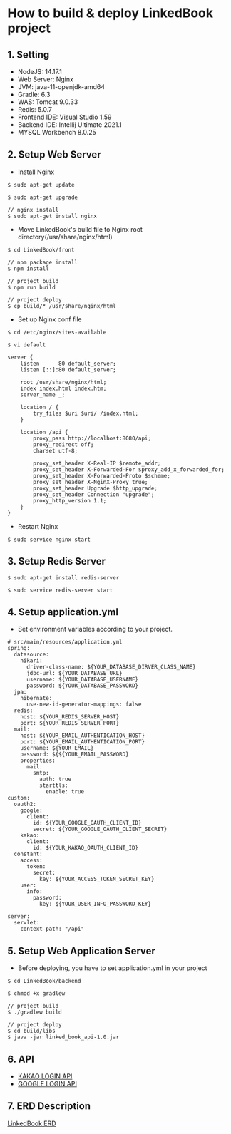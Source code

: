 # How to build & deploy LinkedBook project

## 1. Setting
- NodeJS: 14.17.1
- Web Server: Nginx
- JVM: java-11-openjdk-amd64 
- Gradle: 6.3
- WAS: Tomcat 9.0.33
- Redis: 5.0.7
- Frontend IDE: Visual Studio 1.59
- Backend IDE: Intellij Ultimate 2021.1
- MYSQL Workbench 8.0.25

## 2. Setup Web Server
- Install Nginx
```
$ sudo apt-get update

$ sudo apt-get upgrade

// nginx install
$ sudo apt-get install nginx
```
- Move LinkedBook's build file to Nginx root directory(/usr/share/nginx/html)
```
$ cd LinkedBook/front

// npm package install
$ npm install

// project build
$ npm run build

// project deploy
$ cp build/* /usr/share/nginx/html
```
- Set up Nginx conf file
```
$ cd /etc/nginx/sites-available

$ vi default
```

```
server {
    listen      80 default_server;
    listen [::]:80 default_server;

    root /usr/share/nginx/html;
    index index.html index.htm;
    server_name _;

    location / {
        try_files $uri $uri/ /index.html;
    }

    location /api {
        proxy_pass http://localhost:8080/api;
        proxy_redirect off;
        charset utf-8;

        proxy_set_header X-Real-IP $remote_addr;
        proxy_set_header X-Forwarded-For $proxy_add_x_forwarded_for;
        proxy_set_header X-Forwarded-Proto $scheme;
        proxy_set_header X-NginX-Proxy true;
        proxy_set_header Upgrade $http_upgrade;
        proxy_set_header Connection "upgrade";
        proxy_http_version 1.1;
    }
}
```
- Restart Nginx
```
$ sudo service nginx start
```

## 3. Setup Redis Server
```
$ sudo apt-get install redis-server

$ sudo service redis-server start
```

## 4. Setup application.yml
- Set environment variables according to your project. 
```
# src/main/resources/application.yml
spring:
  datasource:
    hikari:
      driver-class-name: ${YOUR_DATABASE_DIRVER_CLASS_NAME}
      jdbc-url: ${YOUR_DATABASE_URL}
      username: ${YOUR_DATABASE_USERNAME}
      password: ${YOUR_DATABASE_PASSWORD}
  jpa:
    hibernate:
      use-new-id-generator-mappings: false
  redis:
    host: ${YOUR_REDIS_SERVER_HOST}
    port: ${YOUR_REDIS_SERVER_PORT}
  mail:
    host: ${YOUR_EMAIL_AUTHENTICATION_HOST}
    port: ${YOUR_EMAIL_AUTHENTICATION_PORT}
    username: ${YOUR_EMAIL}
    password: ${${YOUR_EMAIL_PASSWORD}
    properties:
      mail:
        smtp:
          auth: true
          starttls:
            enable: true
custom:
  oauth2:
    google:
      client:
        id: ${YOUR_GOOGLE_OAUTH_CLIENT_ID}
        secret: ${YOUR_GOOGLE_OAUTH_CLIENT_SECRET}
    kakao:
      client:
        id: ${YOUR_KAKAO_OAUTH_CLIENT_ID}
  constant:
    access:
      token:
        secret:
          key: ${YOUR_ACCESS_TOKEN_SECRET_KEY}
    user:
      info:
        password:
          key: ${YOUR_USER_INFO_PASSWORD_KEY}

server:
  servlet:
    context-path: "/api"
```

## 5. Setup Web Application Server
- Before deploying, you have to set application.yml in your project
```
$ cd LinkedBook/backend

$ chmod +x gradlew

// project build
$ ./gradlew build

// project deploy
$ cd build/libs
$ java -jar linked_book_api-1.0.jar
```
## 6. API
- [KAKAO LOGIN API](https://developers.kakao.com/)
- [GOOGLE LOGIN API](https://console.developers.google.com/apis/credentials)

## 7. ERD Description
[LinkedBook ERD](https://docs.google.com/spreadsheets/d/1VoYQISpulwv19X4oNLOIgamCxCAWmmZofFWO967YRnc/edit?usp=sharing)
